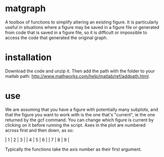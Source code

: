 matgraph
========

A toolbox of functions to simplify altering an existing figure. It is particularly useful in situations where a figure may be saved in a figure file or generated from code that is saved in a figure file, so it is difficult or impossible to access the code that generated the original graph.

installation
========
Download the code and unzip it. Then add the path with the folder to your matlab path: http://www.mathworks.com/help/matlab/ref/addpath.html.

use
========
We are assuming that you have a figure with potentially many subplots, and that the figure you want to work with is the one that's "current", ie the one returned by the gcf command. You can change which figure is current by clicking on it before running the script. Axes in the plot are numbered across first and then down, as so:

| 1 | 2 | 3 |
| 4 | 5 | 6 |
| 7 | 8 | 9 |

Typically the functions take the axis number as their first argument. 
